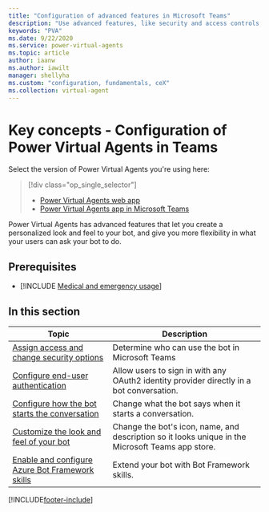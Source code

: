 ```yaml
---
title: "Configuration of advanced features in Microsoft Teams"
description: "Use advanced features, like security and access controls, customization, and bot framework skills in the Power Virtual Agents app in Microsoft Teams."
keywords: "PVA"
ms.date: 9/22/2020
ms.service: power-virtual-agents
ms.topic: article
author: iaanw
ms.author: iawilt
manager: shellyha
ms.custom: "configuration, fundamentals, ceX"
ms.collection: virtual-agent
---
```


# Key concepts - Configuration of Power Virtual Agents in Teams

Select the version of Power Virtual Agents you're using here:

> [!div class="op_single_selector"]
>
> - [Power Virtual Agents web app](../configuration-fundamentals.md)
> - [Power Virtual Agents app in Microsoft Teams](configuration-fundamentals-teams.md)

Power Virtual Agents has advanced features that let you create a personalized look and feel to your bot, and give you more flexibility in what your users can ask your bot to do.

## Prerequisites

- [!INCLUDE [Medical and emergency usage](includes/pva-usage-limitations-teams.md)]

## In this section

| Topic                                                                                       | Description                                                                                       |
| ------------------------------------------------------------------------------------------- | ------------------------------------------------------------------------------------------------- |
| [Assign access and change security options](configuration-end-user-authentication-teams.md) | Determine who can use the bot in Microsoft Teams                                                  |
| [Configure end-user authentication](configuration-end-user-authentication-teams.md)         | Allow users to sign in with any OAuth2 identity provider directly in a bot conversation.          |
| [Configure how the bot starts the conversation](configure-bot-greeting-teams.md)            | Change what the bot says when it starts a conversation.                                           |
| [Customize the look and feel of your bot](customize-default-canvas-teams.md)                | Change the bot's icon, name, and description so it looks unique in the Microsoft Teams app store. |
| [Enable and configure Azure Bot Framework skills](configuration-add-skills-teams.md)        | Extend your bot with Bot Framework skills.                                                        |

[!INCLUDE[footer-include](../includes/footer-banner.md)]
